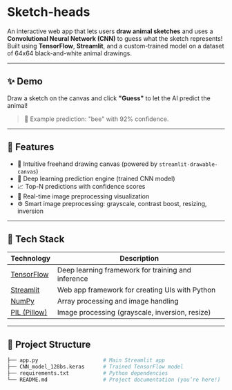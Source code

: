 # Sketch-heads

An interactive web app that lets users **draw animal sketches** and uses a **Convolutional Neural Network (CNN)** to guess what the sketch represents! Built using **TensorFlow**, **Streamlit**, and a custom-trained model on a dataset of 64x64 black-and-white animal drawings.

---

## ✨ Demo

Draw a sketch on the canvas and click **"Guess"** to let the AI predict the animal!

> 🐝 Example prediction: "bee" with 92% confidence.

---

## 🚀 Features

- 🎨 Intuitive freehand drawing canvas (powered by `streamlit-drawable-canvas`)
- 🧠 Deep learning prediction engine (trained CNN model)
- 📈 Top-N predictions with confidence scores
- 🔎 Real-time image preprocessing visualization
- ⚙️ Smart image preprocessing: grayscale, contrast boost, resizing, inversion

---

## 🧰 Tech Stack

| Technology | Description |
|------------|-------------|
| [TensorFlow](https://www.tensorflow.org/) | Deep learning framework for training and inference |
| [Streamlit](https://streamlit.io/) | Web app framework for creating UIs with Python |
| [NumPy](https://numpy.org/) | Array processing and image handling |
| [PIL (Pillow)](https://pillow.readthedocs.io/) | Image processing (grayscale, inversion, resize) |

---

## 📁 Project Structure

```bash
├── app.py                     # Main Streamlit app
├── CNN_model_128bs.keras      # Trained TensorFlow model
├── requirements.txt           # Python dependencies
└── README.md                  # Project documentation (you’re here!)
